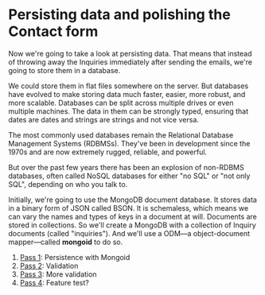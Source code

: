 # Persisting data and polishing the Contact form

Now we're going to take a look at persisting data. That means that instead of throwing away the Inquiries immediately after sending the emails, we're going to store them in a database.

We could store them in flat files somewhere on the server. But databases have evolved to make storing data much faster, easier, more robust, and more scalable. Databases can be split across multiple drives or even multiple machines. The data in them can be strongly typed, ensuring that dates are dates and strings are strings and not vice versa.

The most commonly used databases remain the Relational Database Management Systems (RDBMSs). They've been in development since the 1970s and are now extremely rugged, reliable, and powerful.

But over the past few years there has been an explosion of non-RDBMS databases, often called NoSQL databases for either "no SQL" or "not only SQL", depending on who you talk to.

Initially, we're going to use the MongoDB document database. It stores data in a binary form of JSON called BSON. It is schemaless, which means we can vary the names and types of keys in a document at will. Documents are stored in collections. So we'll create a MongoDB with a collection of Inquiry documents (called "inquiries"). And we'll use a ODM&mdash;a object-document mapper&mdash;called **mongoid** to do so.

1. [Pass 1](/week02/slice06/pass01/README.md): Persistence with Mongoid
2. [Pass 2](/week02/slice06/pass02/README.md): Validation
3. [Pass 3](/week02/slice06/pass03/README.md): More validation
4. [Pass 4](/week02/slice06/pass04/README.md): Feature test?
